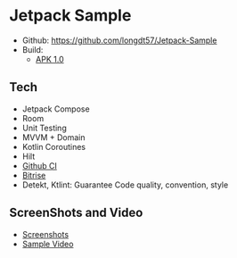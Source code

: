 # Jetpack Sample
- Github: https://github.com/longdt57/Jetpack-Sample
- Build:
    - [APK 1.0](https://app.bitrise.io/app/1bdd25cb-24cd-4ba4-b64e-711367e26905/build/f8d7546d-a2a3-4f1c-873e-f4d66dbe919f/artifact/ca69d6fff466bc29/p/5268b2cc59a219fd953e742f6d1e72eb)

## Tech
- Jetpack Compose
- Room
- Unit Testing
- MVVM + Domain
- Kotlin Coroutines
- Hilt
- [Github CI](https://github.com/longdt57/Jetpack-Sample/blob/main/.github/workflows/android.yml)
- [Bitrise](https://app.bitrise.io/app/1bdd25cb-24cd-4ba4-b64e-711367e26905)
- Detekt, Ktlint: Guarantee Code quality, convention, style

## ScreenShots and Video
- [Screenshots](https://github.com/longdt57/Jetpack-Sample/tree/main/screenshots)
- [Sample Video](https://www.youtube.com/shorts/AKgbdqzI1Tc)
